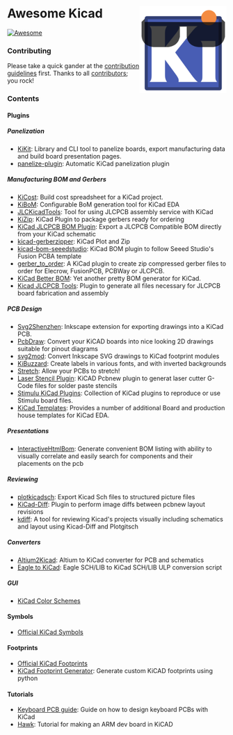 # <img align="right" width="200" src="img/awesome-kicad.png" alt="awesome-go" title="awesome-kicad" /> Awesome Kicad

[![Awesome](https://cdn.rawgit.com/sindresorhus/awesome/d7305f38d29fed78fa85652e3a63e154dd8e8829/media/badge.svg)](https://github.com/sindresorhus/awesome)

### Contributing

Please take a quick gander at the [contribution guidelines](https://github.com/joanbono/awesome-kicad/blob/main/CONTRIBUTING.md) first. Thanks to all [contributors](https://github.com/joanbono/awesome-kicad/graphs/contributors); you rock!


### Contents

#### Plugins

##### Panelization
+ [KiKit](https://github.com/yaqwsx/KiKit): Library and CLI tool to panelize boards, export manufacturing data and build board presentation pages.
+ [panelize-plugin](https://github.com/msvisser/panelize-plugin): Automatic KiCad panelization plugin


##### Manufacturing BOM and Gerbers
+ [KiCost](https://github.com/xesscorp/KiCost): Build cost spreadsheet for a KiCad project.
+ [KiBoM](https://github.com/SchrodingersGat/KiBoM): Configurable BoM generation tool for KiCad EDA
+ [JLCKicadTools](https://github.com/matthewlai/JLCKicadTools): Tool for using JLCPCB assembly service with KiCad
+ [KiZip](https://github.com/gregdavill/KiZip): KiCad Plugin to package gerbers ready for ordering
+ [KiCad JLCPCB BOM Plugin](https://github.com/wokwi/kicad-jlcpcb-bom-plugin): Export a JLCPCB Compatible BOM directly from your KiCad schematic
+ [kicad-gerberzipper](https://github.com/g200kg/kicad-gerberzipper): KiCad Plot and Zip
+ [kicad-bom-seeedstudio](https://github.com/imrehg/kicad-bom-seeedstudio): KiCad BOM plugin to follow Seeed Studio's Fusion PCBA template
+ [gerber_to_order](https://github.com/asukiaaa/gerber_to_order): A KiCad plugin to create zip compressed gerber files to order for Elecrow, FusionPCB, PCBWay or JLCPCB.
+ [KiCad Better BOM](https://github.com/AlexanderNickolsky/KiCad-Better-BOM): Yet another pretty BOM generator for KiCad.
+ [Kicad JLCPCB Tools](https://github.com/Bouni/kicad-jlcpcb-tools): Plugin to generate all files necessary for JLCPCB board fabrication and assembly

##### PCB Design
+ [Svg2Shenzhen](https://github.com/badgeek/svg2shenzhen): Inkscape extension for exporting drawings into a KiCad PCB.
+ [PcbDraw](https://github.com/yaqwsx/PcbDraw): Convert your KiCAD boards into nice looking 2D drawings suitable for pinout diagrams
+ [svg2mod](https://github.com/mtl/svg2mod): Convert Inkscape SVG drawings to KiCad footprint modules
+ [KiBuzzard](https://github.com/gregdavill/KiBuzzard): Create labels in various fonts, and with inverted backgrounds
+ [Stretch](https://github.com/JarrettR/Stretch): Allow your PCBs to stretch!
+ [Laser Stencil Plugin](https://github.com/ma-ha/kicad-laser-stencil-plugin): KiCAD Pcbnew plugin to generat laser cutter G-Code files for solder paste stencils
+ [Stimulu KiCad Plugins](https://github.com/stimulu/stimulu-kicad-plugins): Collection of KiCad plugins to reproduce or use Stimulu board files.
+ [KiCad Templates](https://github.com/sethhillbrand/kicad_templates): Provides a number of additional Board and production house templates for KiCad EDA.


##### Presentations
+ [InteractiveHtmlBom](https://github.com/openscopeproject/InteractiveHtmlBom): Generate convenient BOM listing with ability to visually correlate and easily search for components and their placements on the pcb

##### Reviewing
+ [plotkicadsch](https://github.com/jnavila/plotkicadsch): Export Kicad Sch files to structured picture files
+ [KiCad-Diff](https://github.com/Gasman2014/KiCad-Diff): Plugin to perform image diffs between pcbnew layout revisions
+ [kdiff](https://github.com/leoheck/kdiff): A tool for reviewing Kicad's projects visually including schematics and layout using Kicad-Diff and Plotgitsch

##### Converters

+ [Altium2Kicad](https://github.com/thesourcerer8/altium2kicad): Altium to KiCad converter for PCB and schematics
+ [Eagle to KiCad](https://github.com/lachlanA/eagle-to-kicad): Eagle SCH/LIB to KiCad SCH/LIB ULP conversion script

##### GUI
+ [KiCad Color Schemes](https://github.com/pointhi/kicad-color-schemes)

#### Symbols

+ [Official KiCad Symbols](https://github.com/KiCad/kicad-symbols)

#### Footprints

+ [Official KiCad Footprints](https://github.com/KiCad/kicad-footprints)
+ [KiCad Footprint Generator](https://gitlab.com/kicad/libraries/kicad-footprint-generator): Generate custom KiCAD footprints using python


#### Tutorials

+ [Keyboard PCB guide](https://github.com/ruiqimao/keyboard-pcb-guide): Guide on how to design keyboard PCBs with KiCad
+ [Hawk](https://github.com/MalphasWats/hawk): Tutorial for making an ARM dev board in KiCAD

